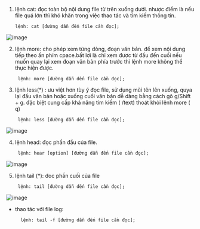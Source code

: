 1. lệnh cat: đọc toàn bộ nội dung file từ trên xuống dưới. nhược điểm là nếu file quá lớn thì khó khăn trong việc thao tác và tìm kiếm thông tin.

       lệnh: cat [đường dẫn đến file cần đọc];
 
 ![image](https://user-images.githubusercontent.com/95491130/181161461-a10878b8-d156-4835-8bd6-b52bef72e306.png)

2. lệnh more: cho phép xem từng dòng, đoạn văn bản. để xem nội dung tiếp theo ấn phím cpace.bất lợi là chỉ xem được từ đầu đến cuối nếu muốn quay lại xem đoạn văn bản phía trước thì lệnh more không thể thực hiện được.

        lệnh: more [đường dẫn đến file cần đọc];

3. lệnh less(*) : ưu việt hơn tùy ý đọc file, sử dụng mũi tên lên xuống, quya lại đầu văn bản hoặc xuống cuối văn bản dễ dàng bằng cách gõ g/Shift + g. đặc biệt cung cấp khả năng tìm kiếm ( /text) thoát khỏi lênh more ( q)

        lệnh: less [đường dẫn đến file cần đọc];

![image](https://user-images.githubusercontent.com/95491130/181162937-c8a43e1d-829e-4055-af7d-726346c46998.png)

4. lệnh head: đọc phần đầu của file.

        lệnh: hear [option] [đường dẫn đến file cần đọc];

![image](https://user-images.githubusercontent.com/95491130/181163234-5abb012b-e49b-42b1-b681-d9014ed6cfa0.png)

5. lệnh tail (*): đoc phần cuối của file 

        lệnh: tail [đường dẫn đến file cần đọc];

![image](https://user-images.githubusercontent.com/95491130/181163660-0dec69be-08d4-48f4-81bd-8879fe95e2e9.png)

- thao tác với file log:

        lệnh: tail -f [đường dẫn đến file cần đọc];



